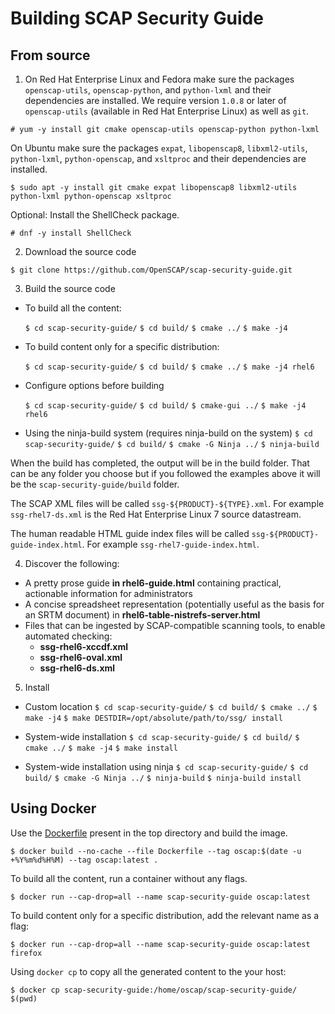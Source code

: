 # Building SCAP Security Guide

## From source

1. On Red Hat Enterprise Linux and Fedora make sure the packages `openscap-utils`, `openscap-python`, and `python-lxml` and their dependencies are installed. We require version `1.0.8` or later of `openscap-utils` (available in Red Hat Enterprise Linux) as well as `git`.

 `# yum -y install git cmake openscap-utils openscap-python python-lxml`

 On Ubuntu make sure the packages `expat`, `libopenscap8`, `libxml2-utils`, `python-lxml`, `python-openscap`, and `xsltproc` and their dependencies are installed.

 `$ sudo apt -y install git cmake expat libopenscap8 libxml2-utils python-lxml python-openscap xsltproc`

 Optional: Install the ShellCheck package.

 `# dnf -y install ShellCheck`

2. Download the source code

 `$ git clone https://github.com/OpenSCAP/scap-security-guide.git`

3. Build the source code
  * To build all the content:

    `$ cd scap-security-guide/`
    `$ cd build/`
    `$ cmake ../`
    `$ make -j4`

  * To build content only for a specific distribution:

    `$ cd scap-security-guide/`
    `$ cd build/`
    `$ cmake ../`
    `$ make -j4 rhel6`

  * Configure options before building

    `$ cd scap-security-guide/`
    `$ cd build/`
    `$ cmake-gui ../`
    `$ make -j4 rhel6`

  * Using the ninja-build system (requires ninja-build on the system)
    `$ cd scap-security-guide/`
    `$ cd build/`
    `$ cmake -G Ninja ../`
    `$ ninja-build`

  When the build has completed, the output will be in the build folder.
  That can be any folder you choose but if you followed the examples above
  it will be the `scap-security-guide/build` folder.

  The SCAP XML files will be called `ssg-${PRODUCT}-${TYPE}.xml`. For example
  `ssg-rhel7-ds.xml` is the Red Hat Enterprise Linux 7 source datastream.

  The human readable HTML guide index files will be called
  `ssg-${PRODUCT}-guide-index.html`. For example `ssg-rhel7-guide-index.html`.

4. Discover the following:
 * A pretty prose guide **in rhel6-guide.html** containing practical, actionable information for administrators
 * A concise spreadsheet representation (potentially useful as the basis for an SRTM document) in **rhel6-table-nistrefs-server.html**
 * Files that can be ingested by SCAP-compatible scanning tools, to enable automated checking:
    * **ssg-rhel6-xccdf.xml**
    * **ssg-rhel6-oval.xml**
    * **ssg-rhel6-ds.xml**

5. Install
  * Custom location
    `$ cd scap-security-guide/`
    `$ cd build/`
    `$ cmake ../`
    `$ make -j4`
    `$ make DESTDIR=/opt/absolute/path/to/ssg/ install`

  * System-wide installation
    `$ cd scap-security-guide/`
    `$ cd build/`
    `$ cmake ../`
    `$ make -j4`
    `$ make install`

  * System-wide installation using ninja
    `$ cd scap-security-guide/`
    `$ cd build/`
    `$ cmake -G Ninja ../`
    `$ ninja-build`
    `$ ninja-build install`

## Using Docker

Use the [Dockerfile](Dockerfile) present in the top directory and build the image.

`$ docker build --no-cache --file Dockerfile --tag oscap:$(date -u +%Y%m%d%H%M) --tag oscap:latest .`

To build all the content, run a container without any flags.

`$ docker run --cap-drop=all --name scap-security-guide oscap:latest`

To build content only for a specific distribution, add the relevant name as a flag:

`$ docker run --cap-drop=all --name scap-security-guide oscap:latest firefox`

Using `docker cp` to copy all the generated content to the your host:

`$ docker cp scap-security-guide:/home/oscap/scap-security-guide/ $(pwd)`

